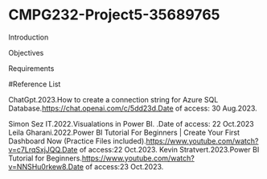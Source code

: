 # CMPG232-Project5-35689765



Introduction

Objectives

Requirements









#Reference List

ChatGpt.2023.How to create a connection string for Azure SQL Database.https://chat.openai.com/c/5dd23d.Date of access: 30 Aug.2023.

Simon Sez IT.2022.Visualations in Power BI.     .Date of access: 22 Oct.2023
Leila Gharani.2022.Power BI Tutorial For Beginners | Create Your First Dashboard Now (Practice Files included).https://www.youtube.com/watch?v=c7LrqSxjJQQ.Date of access:22 Oct.2023.
Kevin Stratvert.2023.Power BI Tutorial for Beginners.https://www.youtube.com/watch?v=NNSHu0rkew8.Date of access:23 Oct.2023.
